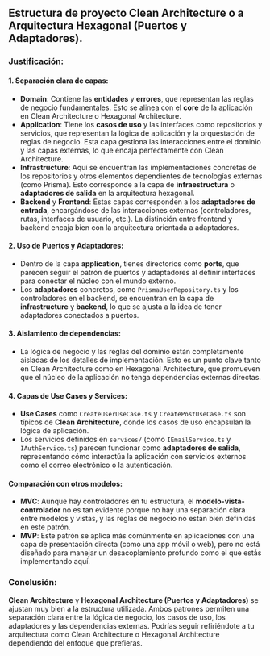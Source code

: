 ## Estructura de proyecto **Clean Architecture** o a **Arquitectura Hexagonal** (Puertos y Adaptadores)**.**

### Justificación:

#### 1. **Separación clara de capas:**
   - **Domain**: Contiene las **entidades** y **errores**, que representan las reglas de negocio fundamentales. Esto se alinea con el **core** de la aplicación en Clean Architecture o Hexagonal Architecture.
   - **Application**: Tiene los **casos de uso** y las interfaces como repositorios y servicios, que representan la lógica de aplicación y la orquestación de reglas de negocio. Esta capa gestiona las interacciones entre el dominio y las capas externas, lo que encaja perfectamente con Clean Architecture.
   - **Infrastructure**: Aquí se encuentran las implementaciones concretas de los repositorios y otros elementos dependientes de tecnologías externas (como Prisma). Esto corresponde a la capa de **infraestructura** o **adaptadores de salida** en la arquitectura hexagonal.
   - **Backend** y **Frontend**: Estas capas corresponden a los **adaptadores de entrada**, encargándose de las interacciones externas (controladores, rutas, interfaces de usuario, etc.). La distinción entre frontend y backend encaja bien con la arquitectura orientada a adaptadores.

#### 2. **Uso de Puertos y Adaptadores:**
   - Dentro de la capa **application**, tienes directorios como **ports**, que parecen seguir el patrón de puertos y adaptadores al definir interfaces para conectar el núcleo con el mundo externo.
   - Los **adaptadores** concretos, como `PrismaUserRepository.ts` y los controladores en el backend, se encuentran en la capa de **infrastructure** y **backend**, lo que se ajusta a la idea de tener adaptadores conectados a puertos.

#### 3. **Aislamiento de dependencias**:
   - La lógica de negocio y las reglas del dominio están completamente aisladas de los detalles de implementación. Esto es un punto clave tanto en Clean Architecture como en Hexagonal Architecture, que promueven que el núcleo de la aplicación no tenga dependencias externas directas.

#### 4. **Capas de Use Cases y Services**:
   - **Use Cases** como `CreateUserUseCase.ts` y `CreatePostUseCase.ts` son típicos de **Clean Architecture**, donde los casos de uso encapsulan la lógica de aplicación.
   - Los servicios definidos en `services/` (como `IEmailService.ts` y `IAuthService.ts`) parecen funcionar como **adaptadores de salida**, representando cómo interactúa la aplicación con servicios externos como el correo electrónico o la autenticación.

#### Comparación con otros modelos:
   - **MVC**: Aunque hay controladores en tu estructura, el **modelo-vista-controlador** no es tan evidente porque no hay una separación clara entre modelos y vistas, y las reglas de negocio no están bien definidas en este patrón.
   - **MVP**: Este patrón se aplica más comúnmente en aplicaciones con una capa de presentación directa (como una app móvil o web), pero no está diseñado para manejar un desacoplamiento profundo como el que estás implementando aquí.

### Conclusión:
**Clean Architecture** y **Hexagonal Architecture (Puertos y Adaptadores)** se ajustan muy bien a la estructura utilizada. Ambos patrones permiten una separación clara entre la lógica de negocio, los casos de uso, los adaptadores y las dependencias externas. Podrías seguir refiriéndote a tu arquitectura como Clean Architecture o Hexagonal Architecture dependiendo del enfoque que prefieras.